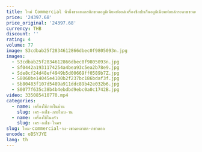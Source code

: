 ```yaml
---
title: ใหม่ Commercial น้ําผึ้งขวดพลาสติกขวดอลูมิเนียมฟอยล์เครื่องซีลปะเก็นอลูมิเนียมฟอยล์กระดาษขวดยาซีล Mach
price: '24397.68'
price_original: '24397.68'
currency: THB
discount: ''
rating: 4
volume: 77
image: S3cdbab25f2834612866dbec0f9805093n.jpg
images:
  - S3cdbab25f2834612866dbec0f9805093n.jpg
  - Sf0442a1931174254a4bea93c5ea2b78e9.jpg
  - Sde8cf24d48ef4949b5d00669ff0589b7Z.jpg
  - S8060be14045e4100b2f237bc186bdaf3f.jpg
  - Sb80483f107d5489a911ddc89b42e032b6.jpg
  - S0077f635c38b4b4ebdbd9ebc0a0c1742B.jpg
video: 335085410770.mp4
categories:
  - name: เครื่องใช้ภายในบ้าน
    slug: เคร-องใช-ภายในบ-าน
  - name: เครื่องใช้ในครัว
    slug: เคร-องใช-ในคร
slug: ใหม-commercial-าผ-งขวดพลาสต-กขวดอล
encode: oBSYJYE
lang: th
---
```

  